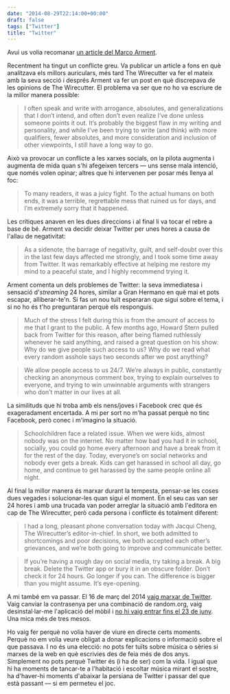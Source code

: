 ```yaml
---
date: "2014-08-29T22:14:00+00:00"
draft: false
tags: ["Twitter"]
title: "Twitter"
---
```

Avui us volia recomanar [un article del Marco Arment](http://www.marco.org/2014/08/29/wirecutter-resolved). 

<!-- more -->

Recentment ha tingut un conflicte greu. Va publicar un article a fons en què analitzava els millors auriculars, més tard The Wirecutter va fer el mateix amb la seva secció i després Arment va fer un post en què discrepava de les opinions de The Wirecutter. El problema va ser que no ho va escriure de la millor manera possible:

> I often speak and write with arrogance, absolutes, and generalizations that I don’t intend, and often don’t even realize I’ve done unless someone points it out. It’s probably the biggest flaw in my writing and personality, and while I’ve been trying to write (and think) with more qualifiers, fewer absolutes, and more consideration and inclusion of other viewpoints, I still have a long way to go.

Això va provocar un conflicte a les xarxes socials, on la pilota augmenta i augmenta de mida quan s'hi afegeixen tercers — uns sense mala intenció, que només volen opinar; altres que hi intervenen per posar més llenya al foc:

> To many readers, it was a juicy fight. To the actual humans on both ends, it was a terrible, regrettable mess that ruined us for days, and I’m extremely sorry that it happened.

Les crítiques anaven en les dues direccions i al final li va tocar el rebre a base de bé. Arment va decidir deixar Twitter per unes hores a causa de l'allau de negativitat:

> As a sidenote, the barrage of negativity, guilt, and self-doubt over this in the last few days affected me strongly, and I took some time away from Twitter. It was remarkably effective at helping me restore my mind to a peaceful state, and I highly recommend trying it.

Arment comenta un dels problemes de Twitter: la seva immediatesa i sensació d'*streaming* 24 hores, similar a Gran Hermano en què mai et pots escapar, alliberar-te'n. Si fas un nou tuït esperaran que sigui sobre el tema, i si no ho és t'ho preguntaran perquè els responguis.
 
> Much of the stress I felt during this is from the amount of access to me that I grant to the public. A few months ago, Howard Stern pulled back from Twitter for this reason, after being flamed ruthlessly whenever he said anything, and raised a great question on his show: Why do we give people such access to us? Why do we read what every random asshole says two seconds after we post anything?

> We allow people access to us 24/7. We’re always in public, constantly checking an anonymous comment box, trying to explain ourselves to everyone, and trying to win unwinnable arguments with strangers who don’t matter in our lives at all.

La similituds que hi troba amb els nens/joves i Facebook crec que és exageradament encertada. A mi per sort no m'ha passat perquè no tinc Facebook, però conec i m'imagino la situació.

> Schoolchildren face a related issue. When we were kids, almost nobody was on the internet. No matter how bad you had it in school, socially, you could go home every afternoon and have a break from it for the rest of the day. Today, everyone’s on social networks and nobody ever gets a break. Kids can get harassed in school all day, go home, and continue to get harassed by the same people online all night.

Al final la millor manera és marxar durant la tempesta, pensar-se les coses dues vegades i solucionar-les quan sigui el moment. En el seu cas van ser 24 hores i amb una trucada van poder arreglar la situació amb l'editora en cap de The Wirecutter, però cada persona i conflicte és totalment diferent:

> I had a long, pleasant phone conversation today with Jacqui Cheng, The Wirecutter’s editor-in-chief. In short, we both admitted to shortcomings and poor decisions, we both accepted each other’s grievances, and we’re both going to improve and communicate better.

> If you’re having a rough day on social media, try taking a break. A big break. Delete the Twitter app or bury it in an obscure folder. Don’t check it for 24 hours. Go longer if you can. The difference is bigger than you might assume. It’s eye-opening.

A mi també em va passar. El 16 de març del 2014 [vaig marxar de Twitter](https://twitter.com/enricll/status/445325371580243968). Vaig canviar la contrasenya per una combinació de random.org, vaig desinstal·lar-me l'aplicació del mòbil i [no hi vaig entrar fins el 23 de juny](https://twitter.com/enricll/status/481017950116528128). Una mica més de tres mesos.

Ho vaig fer perquè no volia haver de viure en directe certs moments. Perquè no em volia veure obligat a donar explicacions o informació sobre el que passava. I no és una elecció: no pots fer tuïts sobre música o sèries si marxes de la web en què escrivies des de feia més de dos anys. Simplement no pots perquè Twitter és (i ha de ser) com la vida. I igual que hi ha moments de tancar-te a l'habitació i escoltar música mirant el sostre, ha d'haver-hi moments d'abaixar la persiana de Twitter i passar del que està passant — si em permeteu el joc. 